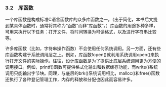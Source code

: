 ### 3.2　库函数

一个库函数是构成标准C语言函数库的众多库函数之一。（出于简化，本书后文提到某具体函数时，通常将其称为“函数”而非“库函数”。）库函数的用途多种多样，可用来执行以下任务：打开文件、将时间转换为可读格式，以及进行字符串比较等。

许多库函数（比如，字符串操作函数）不会使用任何系统调用。另一方面，还有些库函数构建于系统调用层之上。例如，库函数fopen()就利用系统调用open()来执行打开文件的实际操作。往往，设计库函数是为了提供比底层系统调用更为方便的调用接口。例如，printf()函数可提供格式化输出和数据缓存功能，而write()系统调用只能输出字节块。同理，与底层的brk()系统调用相比，malloc()和free()函数还执行了各种登记管理工作，内存的释放和分配也因此而容易许多。

